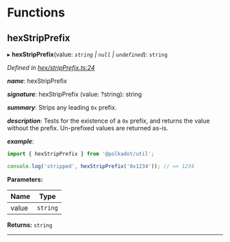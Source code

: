 

# Functions

<a id="hexstripprefix"></a>

##  hexStripPrefix

▸ **hexStripPrefix**(value: *`string` | `null` | `undefined`*): `string`

*Defined in [hex/stripPrefix.ts:24](https://github.com/polkadot-js/common/blob/4c658e8/packages/util/src/hex/stripPrefix.ts#L24)*

*__name__*: hexStripPrefix

*__signature__*: hexStripPrefix (value: ?string): string

*__summary__*: Strips any leading `0x` prefix.

*__description__*: Tests for the existence of a `0x` prefix, and returns the value without the prefix. Un-prefixed values are returned as-is.

*__example__*:   

```javascript
import { hexStripPrefix } from '@polkadot/util';

console.log('stripped', hexStripPrefix('0x1234')); // => 1234
```

**Parameters:**

| Name | Type |
| ------ | ------ |
| value | `string` | `null` | `undefined` |

**Returns:** `string`

___

